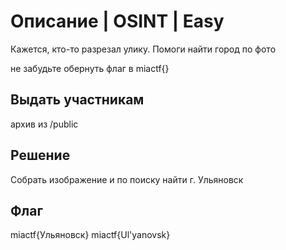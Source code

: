# Описание | OSINT | Easy

Кажется, кто-то разрезал улику. Помоги найти город по фото


не забудьте обернуть флаг в miactf{}

## Выдать участникам 

архив из /public

## Решение
Собрать изображение и по поиску найти г. Ульяновск

## Флаг
 miactf{Ульяновск}
 miactf{Ul'yanovsk}
